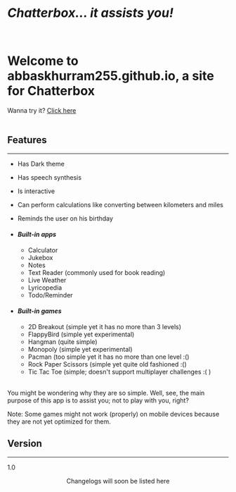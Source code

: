 ﻿# _Chatterbox... it assists you!_
<br>

# Welcome to abbaskhurram255.github.io, a site for Chatterbox

Wanna try it? [Click here](https://abbaskhurram255.github.io/Chatterbox/)
<br><br>

## Features

* * *

*   Has Dark theme
*   Has speech synthesis
*   Is interactive
*   Can perform calculations like converting between kilometers and miles
*   Reminds the user on his birthday

*   #### _Built-in apps_

    *   Calculator
    *   Jukebox
    *   Notes
    *   Text Reader (commonly used for book reading)
    *   Live Weather
    *   Lyricopedia
    *   Todo/Reminder
*   #### _Built-in games_

    *   2D Breakout (simple yet it has no more than 3 levels)
    *   FlappyBird (simple yet experimental)
    *   Hangman (quite simple)
    *   Monopoly (simple yet experimental)
    *   Pacman (too simple yet it has no more than one level :()
    *   Rock Paper Scissors (simple yet quite old fashioned :()
    *   Tic Tac Toe (simple; doesn't support multiplayer challenges :( )
<br>
You might be wondering why they are so simple. Well, see, the main purpose of this app is to assist you; not to play with you, right?

Note: Some games might not work (properly) on mobile devices because they are not yet optimized for them.
<br>
## Version

* * *

1.0  

<center>Changelogs will soon be listed here</center>
